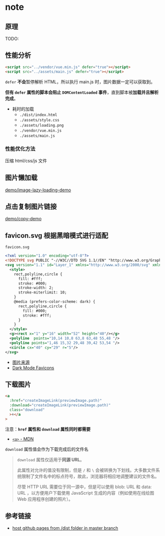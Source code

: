 # note

## 原理

TODO:

## 性能分析

```html
<script src="../vendor/vue.min.js" defer="true"></script>
<script src="../assets/main.js" defer="true"></script>
```

`defer` **不会**暂停解析 HTML，所以执行 main.js 时，图片数据一定可以获取到。

**但有 `defer` 属性的脚本会阻止 `DOMContentLoaded` 事件**，直到脚本被**加载并且解析完成**。

- 耗时的加载
  - `./dist/index.html`
  - `./assets/style.css`
  - `./assets/loading.png`
  - `./vendor/vue.min.js`
  - `./assets/main.js`

### 性能优化方法

压缩 html/css/js 文件

## 图片懒加载

[demo/image-lazy-loading-demo](https://github.com/hehe1111/demo/tree/master/image-lazy-loading-demo)

## 点击复制图片链接

[demo/copy-demo](https://github.com/hehe1111/demo/tree/master/copy-demo)

## favicon.svg 根据黑暗模式进行适配

`favicon.svg`

```xml
<?xml version="1.0" encoding="utf-8"?>
<!DOCTYPE svg PUBLIC "-//W3C//DTD SVG 1.1//EN" "http://www.w3.org/Graphics/SVG/1.1/DTD/svg11.dtd">
<svg version="1.1" id="Layer_1" xmlns="http://www.w3.org/2000/svg" xmlns:xlink="http://www.w3.org/1999/xlink" x="0px" y="0px" width="64px" height="64px" viewBox="0 0 64 64" enable-background="new 0 0 64 64" xml:space="preserve">
  <style>
    rect,polyline,circle {
      fill: #fff;
      stroke: #000;
      stroke-width: 2;
      stroke-miterlimit: 10;
    }
    @media (prefers-color-scheme: dark) {
      rect,polyline,circle {
        fill: #000;
        stroke: #fff;
      }
    }
  </style>
  <g><rect x="1" y="16" width="52" height="40"/></g>
  <polyline  points="10,14 10,8 63,8 63,48 55,48 "/>
  <polyline points="1,46 15,32 29,48 39,42 53,54 "/>
  <circle cx="40" cy="29" r="5"/>
</svg>
```

- [图片来源](https://www.easyicon.net/1182679-picture_multiple_icon.html)
- [Dark Mode Favicons](https://css-tricks.com/dark-mode-favicons/)

## 下载图片

```html
<a
  :href="createImageLink(previewImage.path)"
  :download="createImageLink(previewImage.path)"
  class="download"
  >⬇</a
>
```

注意：**`href` 属性和 `download` 属性同时都需要**

- [`<a>` - MDN](https://developer.mozilla.org/zh-CN/docs/Web/HTML/Element/a)

`download` 属性值会作为下载完成后的文件名

> `download` 属性仅适用于**同源 URL**。
>
> 此属性对允许的值没有限制，但是 `/` 和 `\` 会被转换为下划线。大多数文件系统限制了文件名中的标点符号，故此，浏览器将相应地调整建议的文件名。
>
> 尽管 HTTP URL 需要位于同一源中，但是可以使用 blob: URL 和 data: URL ，以方便用户下载使用 JavaScript 生成的内容（例如使用在线绘图 Web 应用程序创建的照片）。

## 参考链接

- [host github pages from /dist folder in master branch](https://stackoverflow.com/a/42501045/14449377)

